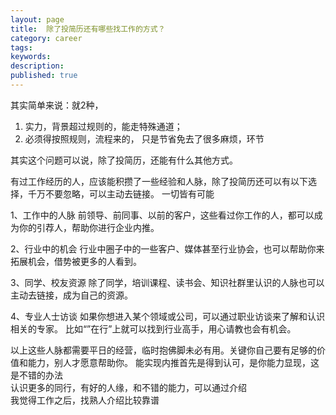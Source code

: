 ```yaml
---
layout: page
title:  除了投简历还有哪些找工作的方式？
category: career
tags: 
keywords:
description:
published: true
---
```


其实简单来说：就2种，
1. 实力，背景超过规则的，能走特殊通道；
2. 必须得按照规则，流程来的， 只是节省免去了很多麻烦，环节



其实这个问题可以说，除了投简历，还能有什么其他方式。

有过工作经历的人，应该能积攒了一些经验和人脉，除了投简历还可以有以下选择，千万不要忽略，可以主动去链接。
一切皆有可能

1、工作中的人脉
前领导、前同事、以前的客户，这些看过你工作的人，都可以成为你的引荐人，帮助你进行企业内推。

2、行业中的机会
行业中圈子中的一些客户、媒体甚至行业协会，也可以帮助你来拓展机会，借势被更多的人看到。

3、同学、校友资源
除了同学，培训课程、读书会、知识社群里认识的人脉也可以主动去链接，成为自己的资源。

4、专业人士访谈
如果你想进入某个领域或公司，可以通过职业访谈来了解和认识相关的专家。
比如“”在行”上就可以找到行业高手，用心请教也会有机会。

以上这些人脉都需要平日的经营，临时抱佛脚未必有用。关键你自己要有足够的价值和能力，别人才愿意帮助你。
能实现内推首先是得到认可，是你能力显现，这是不错的办法  
认识更多的同行，有好的人缘，和不错的能力，可以通过介绍  
我觉得工作之后，找熟人介绍比较靠谱











